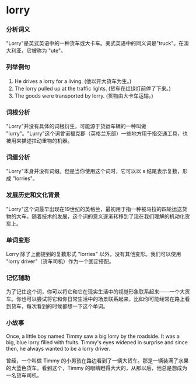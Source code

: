 # lorry

### 分析词义

  

"Lorry"是英式英语中的一种货车或大卡车。美式英语中的同义词是"truck"。在澳大利亚，它被称为 "ute"。

  

### 列举例句

  

1.  He drives a lorry for a living. (他以开大货车为生。)
2.  The lorry pulled up at the traffic lights. (货车在红绿灯前停了下来。)
3.  The goods were transported by lorry. (货物由大卡车运输。)

  

### 词根分析

  

"Lorry"并没有具体的词根衍生，可能源于货运车辆的一种叫做 "lurry"。"Lurry"这个词曾诺福克郡（英格兰东部）一些地方用于指交通工具，也被用来描述拉动重物的机器。

  

### 词缀分析

  

"Lorry"本身并没有词缀。但是当你使用这个词时，它可以以 s 结尾表示复数，形成 "lorries"。

  

### 发展历史和文化背景

  

"Lorry"这个词最早出现在19世纪的英格兰，最初用于指一种被马拉的四轮运送货物的大车。随着技术的发展，这个词的意义逐渐转移到了现在我们理解的机动化货车上。

  

### 单词变形

  

Lorry 除了上面提到的复数形式 "lorries" 以外，没有其他变形。我们可以使用 "lorry driver"（货车司机）作为一个固定搭配。

  

### 记忆辅助

  

为了记住这个词，你可以将它和它在现实生活中的视觉形象联系起来——一个大货车。你也可以尝试将它和你日常生活中的场景联系起来，比如你可能经常在路上看到货车，每次看到的时候都想一下这个单词。

  

### 小故事

  

Once, a little boy named Timmy saw a big lorry by the roadside. It was a big, blue lorry filled with fruits. Timmy's eyes widened in surprise and since then, he always wanted to be a lorry driver.

  

曾经，一个叫做 Timmy 的小男孩在路边看到了一辆大货车。那是一辆装满了水果的大蓝色货车。看到这个，Timmy 的眼睛瞪得大大的，从那以后，他总是想成为一名货车司机。
